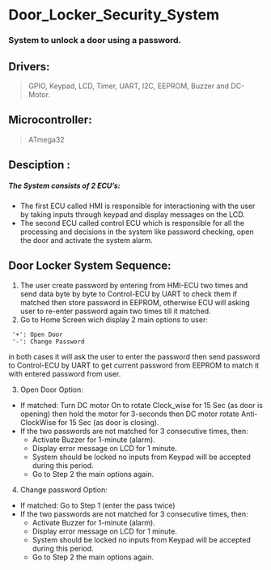 # Door_Locker_Security_System
### System to unlock a door using a password.
## Drivers:
> GPIO, Keypad, LCD, Timer, UART, I2C, EEPROM, Buzzer and DC-Motor.
## Microcontroller:
> ATmega32
## Desciption :
##### The System consists of 2 ECU’s: 
   - The first ECU called HMI is responsible for interactioning with the user by taking inputs through keypad and display messages on the LCD. 
   - The second ECU called control ECU which is responsible for all the processing and decisions in the system like password checking, open the door and activate the system alarm.

## Door Locker System Sequence:
1. The user create password by entering from HMI-ECU two times and send data byte by byte to Control-ECU by UART to check them if matched then store password in EEPROM, otherwise ECU will asking user to re-enter password again two times till it matched.
2. Go to Home Screen wich display 2 main options to user:
```
 '+': Open Door 
 '-': Change Password
```
in both cases it will ask the user to enter the password then send password to Control-ECU by UART to get current password from EEPROM to match it with entered password from user.

3. Open Door Option:
  - If matched: Turn DC motor On to rotate Clock_wise for 15 Sec (as door is opening) then   hold the motor for 3-seconds then DC motor rotate Anti-ClockWise for 15 Sec (as door is closing).
  - If the two passwords are not matched for 3 consecutive times, then:
      - Activate Buzzer for 1-minute (alarm).
      - Display error message on LCD for 1 minute.
      - System should be locked no inputs from Keypad will be accepted during this period.
      - Go to Step 2 the main options again.
4. Change password Option:
  - If matched: Go to Step 1 (enter the pass twice)
  - If the two passwords are not matched for 3 consecutive times, then:
      - Activate Buzzer for 1-minute (alarm).
      + Display error message on LCD for 1 minute.
      * System should be locked no inputs from Keypad will be accepted during this period.
      - Go to Step 2 the main options again.
